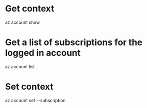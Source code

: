 # Get context
az account show

# Get a list of subscriptions for the logged in account
az account list

# Set context
az account set --subscription <name or id>